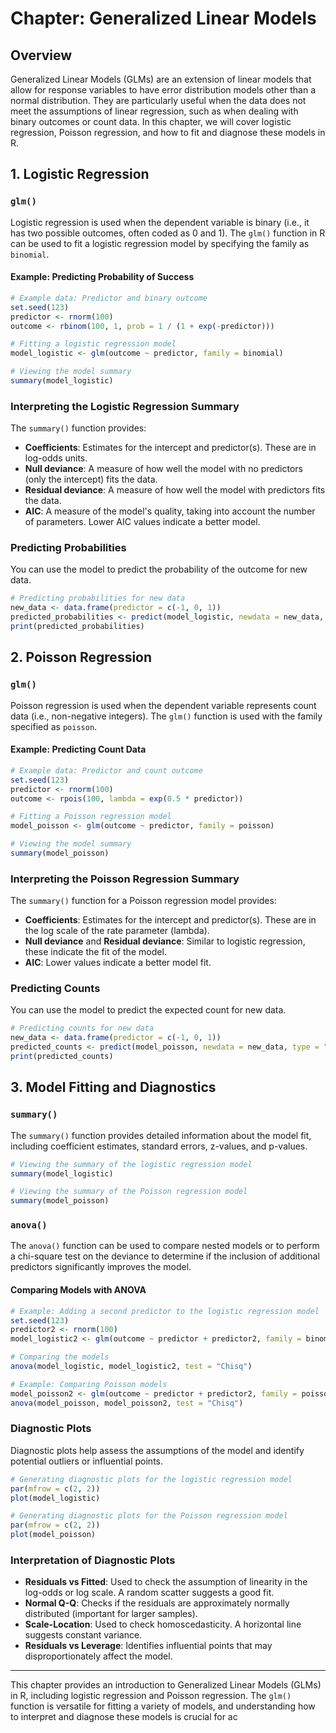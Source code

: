 # Chapter: Generalized Linear Models

## Overview

Generalized Linear Models (GLMs) are an extension of linear models that allow for response variables to have error distribution models other than a normal distribution. They are particularly useful when the data does not meet the assumptions of linear regression, such as when dealing with binary outcomes or count data. In this chapter, we will cover logistic regression, Poisson regression, and how to fit and diagnose these models in R.

## 1. Logistic Regression

### `glm()`

Logistic regression is used when the dependent variable is binary (i.e., it has two possible outcomes, often coded as 0 and 1). The `glm()` function in R can be used to fit a logistic regression model by specifying the family as `binomial`.

#### Example: Predicting Probability of Success

```r
# Example data: Predictor and binary outcome
set.seed(123)
predictor <- rnorm(100)
outcome <- rbinom(100, 1, prob = 1 / (1 + exp(-predictor)))

# Fitting a logistic regression model
model_logistic <- glm(outcome ~ predictor, family = binomial)

# Viewing the model summary
summary(model_logistic)
```

### Interpreting the Logistic Regression Summary

The `summary()` function provides:

- **Coefficients**: Estimates for the intercept and predictor(s). These are in log-odds units.
- **Null deviance**: A measure of how well the model with no predictors (only the intercept) fits the data.
- **Residual deviance**: A measure of how well the model with predictors fits the data.
- **AIC**: A measure of the model's quality, taking into account the number of parameters. Lower AIC values indicate a better model.

### Predicting Probabilities

You can use the model to predict the probability of the outcome for new data.

```r
# Predicting probabilities for new data
new_data <- data.frame(predictor = c(-1, 0, 1))
predicted_probabilities <- predict(model_logistic, newdata = new_data, type = "response")
print(predicted_probabilities)
```

## 2. Poisson Regression

### `glm()`

Poisson regression is used when the dependent variable represents count data (i.e., non-negative integers). The `glm()` function is used with the family specified as `poisson`.

#### Example: Predicting Count Data

```r
# Example data: Predictor and count outcome
set.seed(123)
predictor <- rnorm(100)
outcome <- rpois(100, lambda = exp(0.5 * predictor))

# Fitting a Poisson regression model
model_poisson <- glm(outcome ~ predictor, family = poisson)

# Viewing the model summary
summary(model_poisson)
```

### Interpreting the Poisson Regression Summary

The `summary()` function for a Poisson regression model provides:

- **Coefficients**: Estimates for the intercept and predictor(s). These are in the log scale of the rate parameter (lambda).
- **Null deviance** and **Residual deviance**: Similar to logistic regression, these indicate the fit of the model.
- **AIC**: Lower values indicate a better model fit.

### Predicting Counts

You can use the model to predict the expected count for new data.

```r
# Predicting counts for new data
new_data <- data.frame(predictor = c(-1, 0, 1))
predicted_counts <- predict(model_poisson, newdata = new_data, type = "response")
print(predicted_counts)
```

## 3. Model Fitting and Diagnostics

### `summary()`

The `summary()` function provides detailed information about the model fit, including coefficient estimates, standard errors, z-values, and p-values.

```r
# Viewing the summary of the logistic regression model
summary(model_logistic)

# Viewing the summary of the Poisson regression model
summary(model_poisson)
```

### `anova()`

The `anova()` function can be used to compare nested models or to perform a chi-square test on the deviance to determine if the inclusion of additional predictors significantly improves the model.

#### Comparing Models with ANOVA

```r
# Example: Adding a second predictor to the logistic regression model
set.seed(123)
predictor2 <- rnorm(100)
model_logistic2 <- glm(outcome ~ predictor + predictor2, family = binomial)

# Comparing the models
anova(model_logistic, model_logistic2, test = "Chisq")

# Example: Comparing Poisson models
model_poisson2 <- glm(outcome ~ predictor + predictor2, family = poisson)
anova(model_poisson, model_poisson2, test = "Chisq")
```

### Diagnostic Plots

Diagnostic plots help assess the assumptions of the model and identify potential outliers or influential points.

```r
# Generating diagnostic plots for the logistic regression model
par(mfrow = c(2, 2))
plot(model_logistic)

# Generating diagnostic plots for the Poisson regression model
par(mfrow = c(2, 2))
plot(model_poisson)
```

### Interpretation of Diagnostic Plots

- **Residuals vs Fitted**: Used to check the assumption of linearity in the log-odds or log scale. A random scatter suggests a good fit.
- **Normal Q-Q**: Checks if the residuals are approximately normally distributed (important for larger samples).
- **Scale-Location**: Used to check homoscedasticity. A horizontal line suggests constant variance.
- **Residuals vs Leverage**: Identifies influential points that may disproportionately affect the model.

---

This chapter provides an introduction to Generalized Linear Models (GLMs) in R, including logistic regression and Poisson regression. The `glm()` function is versatile for fitting a variety of models, and understanding how to interpret and diagnose these models is crucial for ac
